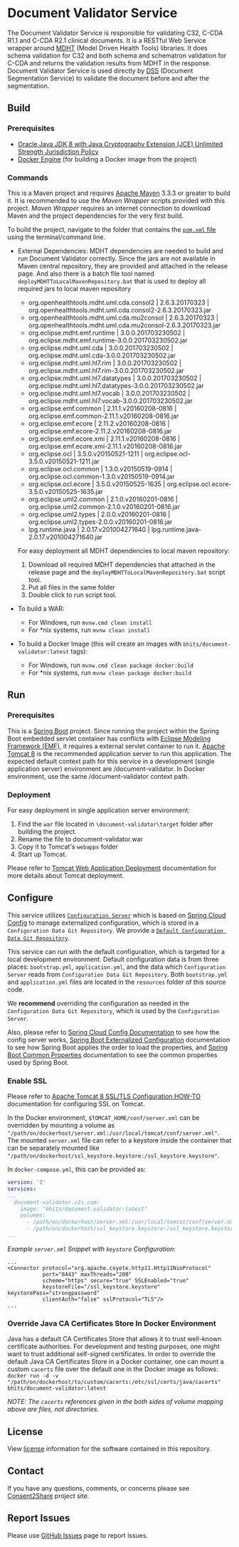 # Document Validator Service

The Document Validator Service is responsible for validating C32, C-CDA R1.1 and C-CDA R2.1 clinical documents. It is a RESTful Web Service wrapper around [MDHT](https://www.projects.openhealthtools.org/sf/projects/mdht/) (Model Driven Health Tools) libraries. It does schema validation for C32 and both schema and schematron validation for C-CDA and returns the validation results from MDHT in the response. Document Validator Service is used directly by [DSS](https://github.com/bhits/dss) (Document Segmentation Service) to validate the document before and after the segmentation.

## Build

### Prerequisites

+ [Oracle Java JDK 8 with Java Cryptography Extension (JCE) Unlimited Strength Jurisdiction Policy](http://www.oracle.com/technetwork/java/javase/downloads/index.html)
+ [Docker Engine](https://docs.docker.com/engine/installation/) (for building a Docker image from the project)

### Commands

This is a Maven project and requires [Apache Maven](https://maven.apache.org/) 3.3.3 or greater to build it. It is recommended to use the *Maven Wrapper* scripts provided with this project. *Maven Wrapper* requires an internet connection to download Maven and the project dependencies for the very first build.

To build the project, navigate to the folder that contains the [`pom.xml` file](document-validator/pom.xml) using the terminal/command line.

+ External Dependencies:
  MDHT dependencies are needed to build and run Document Validator correctly. Since the jars are not available in Maven central repository, they are provided and attached in the release page. And also there is a batch file tool named `deployMDHTToLocalMavenRepository.bat` that is used to deploy all required jars to local maven repository
           
    + org.openhealthtools.mdht.uml.cda.consol2 | 2.6.3.20170323 | org.openhealthtools.mdht.uml.cda.consol2-2.6.3.20170323.jar
    + org.openhealthtools.mdht.uml.cda.mu2consol | 2.6.3.20170323 | org.openhealthtools.mdht.uml.cda.mu2consol-2.6.3.20170323.jar
    + org.eclipse.mdht.emf.runtime | 3.0.0.201703230502 | org.eclipse.mdht.emf.runtime-3.0.0.201703230502.jar
    + org.eclipse.mdht.uml.cda | 3.0.0.201703230502 | org.eclipse.mdht.uml.cda-3.0.0.201703230502.jar
    + org.eclipse.mdht.uml.hl7.rim | 3.0.0.201703230502 | org.eclipse.mdht.uml.hl7.rim-3.0.0.201703230502.jar
    + org.eclipse.mdht.uml.hl7.datatypes | 3.0.0.201703230502 | org.eclipse.mdht.uml.hl7.datatypes-3.0.0.201703230502.jar
    + org.eclipse.mdht.uml.hl7.vocab | 3.0.0.201703230502 | org.eclipse.mdht.uml.hl7.vocab-3.0.0.201703230502.jar
    + org.eclipse.emf.common | 2.11.1.v20160208-0816 | org.eclipse.emf.common-2.11.1.v20160208-0816.jar
    + org.eclipse.emf.ecore | 2.11.2.v20160208-0816 | org.eclipse.emf.ecore-2.11.2.v20160208-0816.jar
    + org.eclipse.emf.ecore.xmi | 2.11.1.v20160208-0816 | org.eclipse.emf.ecore.xmi-2.11.1.v20160208-0816.jar
    + org.eclipse.ocl | 3.5.0.v20150521-1211 | org.eclipse.ocl-3.5.0.v20150521-1211.jar
    + org.eclipse.ocl.common | 1.3.0.v20150519-0914 | org.eclipse.ocl.common-1.3.0.v20150519-0914.jar
    + org.eclipse.ocl.ecore | 3.5.0.v20150525-1635 | org.eclipse.ocl.ecore-3.5.0.v20150525-1635.jar
    + org.eclipse.uml2.common | 2.1.0.v20160201-0816 | org.eclipse.uml2.common-2.1.0.v20160201-0816.jar
    + org.eclipse.uml2.types | 2.0.0.v20160201-0816 | org.eclipse.uml2.types-2.0.0.v20160201-0816.jar
    + lpg.runtime.java | 2.0.17.v201004271640 | lpg.runtime.java-2.0.17.v201004271640.jar    

  For easy deployment all MDHT dependencies to local maven repository:

    1. Download all required MDHT dependencies that attached in the release page and the `deployMDHTToLocalMavenRepository.bat` script tool.
    2. Put all files in the same folder
    3. Double click to run script tool.

+ To build a WAR:
    + For Windows, run `mvnw.cmd clean install`
    + For *nix systems, run `mvnw clean install`
+ To build a Docker Image (this will create an images with `bhits/document-validator:latest` tags):
    + For Windows, run `mvnw.cmd clean package docker:build`
    + For *nix systems, run `mvnw clean package docker:build`

## Run

### Prerequisites

This is a [Spring Boot](https://projects.spring.io/spring-boot) project. Since running the project within the Spring Boot embedded servlet container has conflicts with [Eclipse Modeling Framework (EMF)](http://www.eclipse.org/modeling/emf/), it requires a external servlet container to run it. [Apache Tomcat 8](http://tomcat.apache.org/) is the recommended application server to run this application. The expected default context path for this service in a development (single application server) environment are /document-validator. In Docker environment, use the same /document-validator context path.

### Deployment

For easy deployment in single application server environment:

1. Find the `war` file located in `\document-validator\target` folder after building the project.
2. Rename the file to document-validator.war
3. Copy it to Tomcat's `webapps` folder
4. Start up Tomcat.

Please refer to [Tomcat Web Application Deployment](http://tomcat.apache.org/tomcat-8.0-doc/deployer-howto.html) documentation for more details about Tomcat deployment.

## Configure


This service utilizes [`Configuration Server`](https://github.com/bhits/config-server) which is based on [Spring Cloud Config](https://github.com/spring-cloud/spring-cloud-config) to manage externalized configuration, which is stored in a `Configuration Data Git Repository`. We provide a [`Default Configuration Data Git Repository`]( https://github.com/bhits/c2s-config-data).

This service can run with the default configuration, which is targeted for a local development environment. Default configuration data is from three places: `bootstrap.yml`, `application.yml`, and the data which `Configuration Server` reads from `Configuration Data Git Repository`. Both `bootstrap.yml` and `application.yml` files are located in the `resources` folder of this source code.

We **recommend** overriding the configuration as needed in the `Configuration Data Git Repository`, which is used by the `Configuration Server`.

Also, please refer to [Spring Cloud Config Documentation](https://cloud.spring.io/spring-cloud-config/spring-cloud-config.html) to see how the config server works, [Spring Boot Externalized Configuration](http://docs.spring.io/spring-boot/docs/current/reference/html/boot-features-external-config.html) documentation to see how Spring Boot applies the order to load the properties, and [Spring Boot Common Properties](http://docs.spring.io/spring-boot/docs/current/reference/html/common-application-properties.html) documentation to see the common properties used by Spring Boot.

### Enable SSL

Please refer to [Apache Tomcat 8 SSL/TLS Configuration HOW-TO](https://tomcat.apache.org/tomcat-8.0-doc/ssl-howto.html) documentation for configuring SSL on Tomcat.

In the Docker environment, `$TOMCAT_HOME/conf/server.xml` can be overridden by mounting a volume as `"/path/on/dockerhost/server.xml:/usr/local/tomcat/conf/server.xml"`. The mounted `server.xml` file can refer to a keystore inside the container that can be separately mounted like `"/path/on/dockerhost/ssl_keystore.keystore:/ssl_keystore.keystore"`.

In `docker-compose.yml`, this can be provided as:

```yml
version: '2'
services:
...
  document-validator.c2s.com:
    image: "bhits/document-validator:latest"
    volumes:
      - /path/on/dockerhost/server.xml:/usr/local/tomcat/conf/server.xml
      - /path/on/dockerhost/ssl_keystore.keystore:/ssl_keystore.keystore
...
```

*Example `server.xml` Snippet with `keystore` Configuration:*

```
...
<Connector protocol="org.apache.coyote.http11.Http11NioProtocol"
           port="8443" maxThreads="200"
           scheme="https" secure="true" SSLEnabled="true"
           keystoreFile="/ssl_keystore.keystore" keystorePass="strongpassword"
           clientAuth="false" sslProtocol="TLS"/>
...
```

### Override Java CA Certificates Store In Docker Environment

Java has a default CA Certificates Store that allows it to trust well-known certificate authorities. For development and testing purposes, one might want to trust additional self-signed certificates. In order to override the default Java CA Certificates Store in a Docker container, one can mount a custom `cacerts` file over the default one in the Docker image as follows: `docker run -d -v "/path/on/dockerhost/to/custom/cacerts:/etc/ssl/certs/java/cacerts" bhits/document-validator:latest`

*NOTE: The `cacerts` references given in the both sides of volume mapping above are files, not directories.*

[//]: # (## API Documentation)

[//]: # (## Notes)

[//]: # (## Contribute)

## License
View [license](https://github.com/bhits/document-validator/blob/master/LICENSE) information for the software contained in this repository.

## Contact

If you have any questions, comments, or concerns please see [Consent2Share](https://bhits.github.io/consent2share/) project site.

## Report Issues

Please use [GitHub Issues](https://github.com/bhits/document-validator/issues) page to report issues.

[//]: # (License)